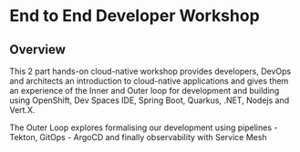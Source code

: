# End to End Developer Workshop

## Overview

This 2 part hands-on cloud-native workshop provides developers, DevOps and architects an introduction to cloud-native applications
and gives them an experience of the Inner and Outer loop for development and building using OpenShift, 
Dev Spaces IDE, Spring Boot, Quarkus, .NET, Nodejs and Vert.X.

The Outer Loop explores formalising our development using pipelines - Tekton, GitOps - ArgoCD and finally observability with Service Mesh

